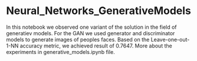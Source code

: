 # Neural_Networks_GenerativeModels

In this notebook we observed one variant of the solution in the field of generatiev models. For the GAN we used generator and discriminator models to generate images of peoples faces. Based on the Leave-one-out-1-NN accuracy metric, we achieved result of 0.7647. More about the experiments in generative_models.ipynb file.

